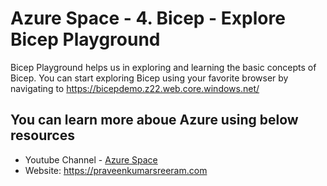 # Azure Space - 4. Bicep - Explore Bicep Playground

Bicep Playground helps us in exploring and learning the basic concepts of Bicep. You can start exploring Bicep using your favorite browser by navigating to https://bicepdemo.z22.web.core.windows.net/

## You can learn more aboue Azure using below resources

* Youtube Channel - [Azure Space](https://www.youtube.com/channel/UCAyKimu-hwmy0kpYprjSPBg?sub_confirmation=1)
* Website: <https://praveenkumarsreeram.com>

